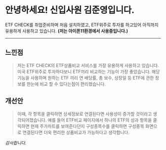 # 안녕하세요! 신입사원 김준영입니다.
ETF CHECK를 취업준비하며 처음 설치하였고,
ETF위주로 투자를 하고있어 아직까지 유용하게 사용하고 있습니다. 
**(저는 아이폰11환경에서 사용중입니다.)**

---

## 느낀점
>저는 ETF CHECK의 ETF상품비교 서비스를 가장 유용하게 사용하고 있습니다.
미국 ETF위주로 투자하다보니 ETF끼리 비교하는 기능이 가장 좋았습니다.
해당 기능을 사용하며 원하는 ETF 끼리 연 배당률, 총 보수, 상장일 등 ETF에 관한 정보를 한눈에 비교 할 수 있다는점이 편리했습니다.


## 개선안
>이때, 각 항목을 클릭하면 상세정보로 연결된다면 사용성이 증가할 것이라고 생각되어졌습니다.
예를 들어 ETF비교 페이지에서 하나의 ETF의 성과 항목을 클릭하면 현재 주가차트를 보여준다던지
구성종목수를 클릭하면 구성종목 화면으로 연결된다면 더욱 편리한 상품비교가 가능하다고 생각합니다.


*감사합니다.*

